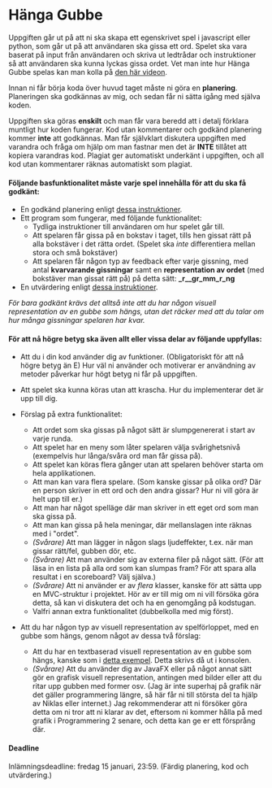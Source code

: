 # Hänga Gubbe

Uppgiften går ut på att ni ska skapa ett egenskrivet spel i javascript eller python, som går ut på att användaren ska gissa ett ord. Spelet ska vara baserat på input från användaren och skriva ut ledtrådar och instruktioner så att användaren ska kunna lyckas gissa ordet. Vet man inte hur Hänga Gubbe spelas kan man kolla på [den här videon](https://www.youtube.com/watch?time_continue=112&v=j-pBzBvJVKc&feature=emb_title).

Innan ni får börja koda över huvud taget måste ni göra en **planering**. Planeringen ska godkännas av mig, och sedan får ni sätta igång med själva koden.

Uppgiften ska göras **enskilt** och man får vara beredd att i detalj förklara muntligt hur koden fungerar. Kod utan kommentarer och godkänd planering kommer **inte** att godkännas. Man får självklart diskutera uppgiften med varandra och fråga om hjälp om man fastnar men det är **INTE** tillåtet att kopiera varandras kod. Plagiat ger automatiskt underkänt i uppgiften, och all kod utan kommentarer räknas automatiskt som plagiat.

#### Följande basfunktionalitet måste varje spel innehålla för att du ska få godkänt:

* En godkänd planering enligt [dessa instruktioner](https://github.com/NTI-Kronhus/TE18C-PRRPRR01/tree/master/Heml%C3%A4xor/Inl%C3%A4mningsupggift%20SLUTPROJEKT%20H%C3%A4nga%20Gubbe/Planering).
* Ett program som fungerar, med följande funktionalitet:
    * Tydliga instruktioner till användaren om hur spelet går till.
    * Att spelaren får gissa på en bokstav i taget, tills hen gissat rätt på alla bokstäver i det rätta ordet. (Spelet ska *inte* differentiera mellan stora och små bokstäver)
    * Att spelaren får någon typ av feedback efter varje gissning, med antal **kvarvarande gissningar** samt en **representation av ordet** (med bokstäver man gissat rätt på) på detta sätt: **_r__gr_mm_r_ng**
* En utvärdering enligt [dessa instruktioner](https://github.com/NTI-Kronhus/TE18C-PRRPRR01/tree/master/Heml%C3%A4xor/Inl%C3%A4mningsupggift%20SLUTPROJEKT%20H%C3%A4nga%20Gubbe/Utv%C3%A4rdering).

*För bara godkänt krävs det alltså inte att du har någon visuell representation av en gubbe som hängs, utan det räcker med att du talar om hur många gissningar spelaren har kvar.*

#### För att nå högre betyg ska även allt eller vissa delar av följande uppfyllas:

* Att du i din kod använder dig av funktioner. (Obligatoriskt för att nå högre betyg än E) Hur väl ni använder och motiverar er användning av metoder påverkar hur högt betyg ni får på uppgiften.

* Att spelet ska kunna köras utan att krascha. Hur du implementerar det är upp till dig.

* Förslag på extra funktionalitet: 
    * Att ordet som ska gissas på något sätt är slumpgenererat i start av varje runda.
    * Att spelet har en meny som låter spelaren välja svårighetsnivå (exempelvis hur långa/svåra ord man får gissa på).
    * Att spelet kan köras flera gånger utan att spelaren behöver starta om hela applikationen.
    * Att man kan vara flera spelare. (Som kanske gissar på olika ord? Där en person skriver in ett ord och den andra gissar? Hur ni vill göra är helt upp till er.)
    * Att man har något spelläge där man skriver in ett eget ord som man ska gissa på.
    * Att man kan gissa på hela meningar, där mellanslagen inte räknas med i "ordet".
    * *(Svårare)* Att man lägger in någon slags ljudeffekter, t.ex. när man gissar rätt/fel, gubben dör, etc.
    * *(Svårare)* Att man använder sig av externa filer på något sätt. (För att läsa in en lista på alla ord som kan slumpas fram? För att spara alla resultat i en scoreboard? Välj själva.)
    * *(Svårare)* Att ni använder er av *flera* klasser, kanske för att sätta upp en MVC-struktur i projektet. Hör av er till mig om ni vill försöka göra detta, så kan vi diskutera det och ha en genomgång på kodstugan.
    * Valfri annan extra funktionalitet (dubbelkolla med mig först).

* Att du har någon typ av visuell representation av spelförloppet, med en gubbe som hängs, genom något av dessa två förslag:
    * Att du har en textbaserad visuell representation av en gubbe som hängs, kanske som i [detta exempel](https://gist.github.com/chrishorton/8510732aa9a80a03c829b09f12e20d9c). Detta skrivs då ut i konsolen.
    * *(Svårare)* Att du använder dig av JavaFX eller på något annat sätt gör en grafisk visuell representation, antingen med bilder eller att du ritar upp gubben med former osv. (Jag är inte superhaj på grafik när det gäller programmering längre, så här får ni till största del ta hjälp av Niklas eller internet.) Jag rekommenderar att ni försöker göra detta om ni tror att ni klarar av det, eftersom ni kommer hålla på med grafik i Programmering 2 senare, och detta kan ge er ett försprång där.
    
#### Deadline

Inlämningsdeadline: fredag 15 januari, 23:59. (Färdig planering, kod och utvärdering.)
